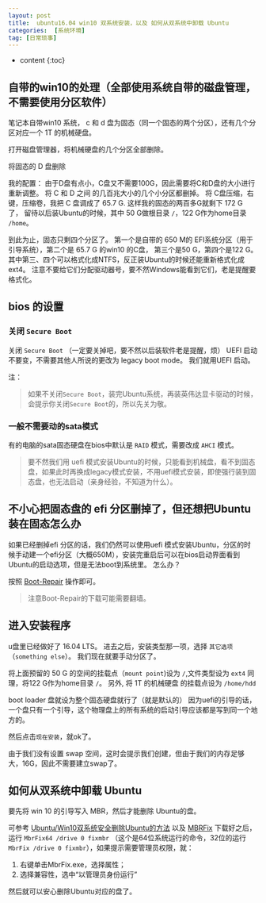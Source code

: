 ```yaml
---
layout: post
title:  ubuntu16.04 win10 双系统安装，以及 如何从双系统中卸载 Ubuntu
categories:  [系统环境]
tag: [日常琐事]
---
```


* content
{:toc}

## 自带的win10的处理（全部使用系统自带的磁盘管理，不需要使用分区软件）
笔记本自带win10 系统， c 和 d 盘为固态（同一个固态的两个分区），还有几个分区对应一个 1T 的机械硬盘。

打开磁盘管理器，将机械硬盘的几个分区全部删除。

将固态的 D 盘删除

我的配置：
由于D盘有点小，C盘又不需要100G，因此需要将C和D盘的大小进行重新调整。
将 C 和 D 之间 的几百兆大小的几个小分区都删掉。
将 C盘压缩，右键，压缩卷，我把 C 盘调成了 65.7 G.
这样我的固态的两百多G就剩下 172 G 了，
留待以后装Ubuntu的时候，其中 50 G做根目录 `/`，122 G作为home目录 `/home`。

到此为止，固态只剩四个分区了。
第一个是自带的 650 M的 EFI系统分区（用于引导系统），第二个是 65.7 G 的win10 的C盘， 第三个是50 G，第四个是122 G。
其中第三、四个可以格式化成NTFS，反正装Ubuntu的时候还能重新格式化成ext4。
注意不要给它们分配驱动器号，要不然Windows能看到它们，老是提醒要格式化。

## bios 的设置
### 关闭 `Secure Boot`
关闭 `Secure Boot` （一定要关掉吧，要不然以后装软件老是提醒，烦）
UEFI 启动不要变，不需要其他人所说的更改为 legacy boot mode。
我们就用UEFI 启动。

注：
>如果不关闭`Secure Boot`，装完Ubuntu系统，再装英伟达显卡驱动的时候，会提示你关闭`Secure Boot`的，所以先关为敬。

### 一般不需要动的sata模式
有的电脑的sata固态硬盘在bios中默认是 `RAID` 模式，需要改成 `AHCI` 模式。
>要不然我们用 uefi 模式安装Ubuntu的时候，只能看到机械盘，看不到固态盘，如果此时再换成legacy模式安装，不用uefi模式安装，即使强行装到固态盘，也无法启动（亲身经验，不知道为什么）。

## 不小心把固态盘的 efi 分区删掉了，但还想把Ubuntu装在固态怎么办
如果已经删掉efi 分区的话，我们仍然可以使用uefi 模式安装Ubuntu，分区的时候手动建一个efi分区（大概650M），安装完重启后可以在bios启动界面看到Ubuntu的启动选项，但是无法boot到系统里。
怎么办？

按照 [Boot-Repair](https://help.ubuntu.com/community/Boot-Repair) 操作即可。
>注意Boot-Repair的下载可能需要翻墙。

## 进入安装程序
u盘里已经做好了 16.04 LTS。
进去之后，安装类型那一项，选择 `其它选项`（`something else`）。
我们现在就要手动分区了。

将上面预留的 50 G 的空间的挂载点（`mount point`)设为  `/`,文件类型设为 `ext4`
同理，将122 G作为home目录 `/`。
另外, 将 1T 的机械硬盘 的挂载点设为 `/home/hdd`

boot loader 盘就设为整个固态硬盘就行了（就是默认的）
因为uefi的引导的话，一个盘只有一个引导，这个物理盘上的所有系统的启动引导应该都是写到同一个地方的。

然后点击`现在安装`，就ok了。

由于我们没有设置 swap 空间，这时会提示我们创建，但由于我们的内存足够大，16G，因此不需要建立swap了。

## 如何从双系统中卸载 Ubuntu
要先将 win 10 的引导写入 MBR，然后才能删除 Ubuntu的盘。

可参考 [Ubuntu/Win10双系统安全删除Ubuntu的方法](https://blog.csdn.net/Meditator_hkx/article/details/52626077) 以及 [MBRFix](http://www.sysint.no/mbrfix)
下载好之后，运行 `MbrFix64 /drive 0 fixmbr` （这个是64位系统运行的命令，32位的运行`MbrFix /drive 0 fixmbr`），如果提示需要管理员权限，就：
1. 右键单击MbrFix.exe，选择属性；
2. 选择兼容性，选中“以管理员身份运行”

然后就可以安心删除Ubuntu对应的盘了。